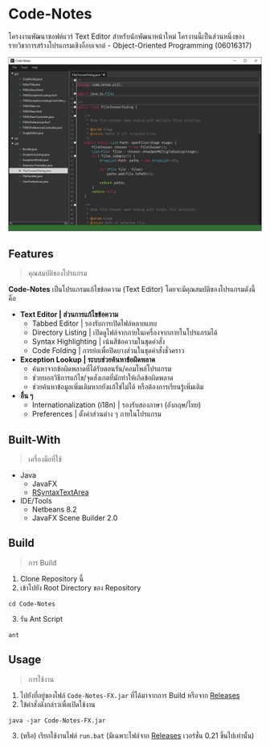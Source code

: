 # Code-Notes

โครงงานพัฒนาซอฟต์แวร์ Text Editor สำหรับนักพัฒนาหน้าใหม่ โครงานนี้เป็นส่วนหนึ่งของรายวิชาการสร้างโปรแกรมเชิงอ็อบเจกต์ - Object-Oriented Programming (06016317)

![](fxversion.png?raw=true)

## Features
> คุณสมบัติของโปรแกรม

**Code-Notes** เป็นโปรแกรมแก้ไขข้อความ (Text Editor) โดยจะมีคุณสมบัติของโปรแกรมดังนี้คือ

- **Text Editor | ส่วนการแก้ไขข้อความ**
  - Tabbed Editor | รองรับการเปิดไฟล์หลายแทบ
  - Directory Listing | เปิดดูไฟล์จากภายในเครื่องจากภายในโปรแกรมได้
  - Syntax Highlighting | เน้นสีข้อความในชุดคำสั่ง
  - Code Folding | การย่อเพื่อปิดบางส่วนในชุดคำสั่งชั่วคราว
- **Exception Lookup | ระบบช่วยค้นหาข้อผิดพลาด**
  - ค้นหาจากข้อผิดพลาดที่ได้รับตอนรัน/คอมไพล์โปรแกรม
  - ช่วยบอกวิธีการแก้ไข/จุดสังเกตที่มักทำให้เกิดข้อผิดพลาด
  - ช่วยค้นหาข้อมูลเพิ่มเติมหากยังแก้ไข่ไม่ได้ หรือต้องการเรียนรู้เพิ่มเติม
- **อื่น ๆ**
  - Internationalization (i18n) | รองรับสองภาษา (อังกฤษ/ไทย)
  - Preferences | ตั้งค่าส่วนต่าง ๆ ภายในโปรแกรม
    
## Built-With
> เครื่องมือที่ใช้

- Java
  - JavaFX
  - [RSyntaxTextArea](https://github.com/bobbylight/RSyntaxTextArea)
- IDE/Tools
  - Netbeans 8.2
  - JavaFX Scene Builder 2.0
  
## Build
> การ Build

1. Clone Repository นี้
2. เข้าไปยัง Root Directory ของ Repository
```
cd Code-Notes
```
3. รัน Ant Script
```
ant
```

## Usage
> การใช้งาน

1. ไปยังที่อยู่ของไฟล์ `Code-Notes-FX.jar` ที่ได้มาจากการ Build หรือจาก [Releases](https://github.com/phwt/Code-Notes/releases)
2. ใข้คำสั่งดังกล่าวเพื่อเปิดใช้งาน
```
java -jar Code-Notes-FX.jar
```
3. (หรือ) เรียกใช้งานไฟล์ `run.bat` (มีเฉพาะไฟล์จาก [Releases](https://github.com/phwt/Code-Notes/releases) เวอร์ชั่น 0.21 ขึ้นไปเท่านั้น)
